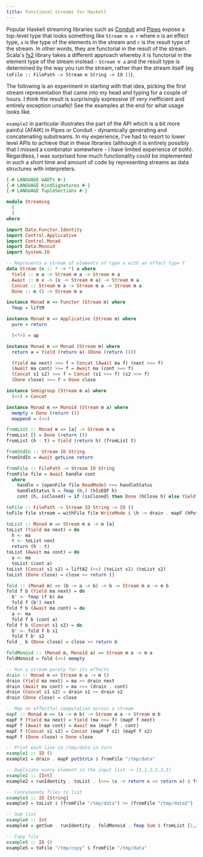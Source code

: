 ```yaml
---
title: Functional streams for Haskell
---
```


Popular Haskell streaming libraries such as [Conduit](https://hackage.haskell.org/package/conduit)
and [Pipes](https://hackage.haskell.org/package/pipes) expose a top-level type that looks something
like `Stream m a r` where `m` is an effect type, `a` is the type of the elements in the stream and
`r` is the result type of the stream. In other words, they are functorial in the result
of the stream. Scala's [fs2](https://fs2.io/) library takes a different approach whereby it is
functorial in the element type of the stream instead - `Stream m a` and the result type is determined
by the way you run the stream, rather than the stream itself
(eg `toFile :: FilePath -> Stream m String -> IO ()`).

The following is an experiment in starting with that idea, picking the first stream representation
that came into my head and typing for a couple of hours. I think the result is surprisingly
expressive (if _very_ inefficient and entirely exception unsafe)! See the examples at the end
for what usage looks like.

`example2` in particular illustrates the part of the API which is a bit more painful (AFAIK) in
Pipes or Conduit - dynamically generating and concatenating substreams. In my experience, I've had
to resort to lower level APIs to achieve that in these libraries (although it is entirely possibly
that I missed a combinator somewhere - I have limited experience of both). Regardless, I was surprised
how much functionality could be implemented in such a short time and amount of code by representing
streams as data structures with interpreters.

```haskell
{-# LANGUAGE GADTs #-}
{-# LANGUAGE KindSignatures #-}
{-# LANGUAGE TupleSections #-}

module Streaming
  (
  )
where

import Data.Functor.Identity
import Control.Applicative
import Control.Monad
import Data.Monoid
import System.IO

-- Represents a stream of elements of type a with an effect type f
data Stream (m :: * -> *) a where
  Yield :: m a -> Stream m a -> Stream m a
  Await :: m x -> (x -> Stream m a) -> Stream m a
  Concat :: Stream m a -> Stream m a -> Stream m a
  Done :: m () -> Stream m a

instance Monad m => Functor (Stream m) where
  fmap = liftM

instance Monad m => Applicative (Stream m) where
  pure = return

  (<*>) = ap

instance Monad m => Monad (Stream m) where
  return a = Yield (return a) (Done (return ()))

  (Yield ma next) >>= f = Concat (Await ma f) (next >>= f)
  (Await ma cont) >>= f = Await ma (cont >=> f)
  (Concat s1 s2) >>= f = Concat (s1 >>= f) (s2 >>= f)
  (Done close) >>= f = Done close

instance Semigroup (Stream m a) where
  (<>) = Concat

instance Monad m => Monoid (Stream m a) where
  mempty = Done (return ())
  mappend = (<>)

fromList :: Monad m => [a] -> Stream m a
fromList [] = Done (return ())
fromList (h : t) = Yield (return h) (fromList t)

fromStdIn :: Stream IO String
fromStdIn = Await getLine return

fromFile :: FilePath -> Stream IO String
fromFile file = Await handle cont
  where
    handle = (openFile file ReadMode) >>= handleStatus
    handleStatus h = fmap (h,) (hIsEOF h)
    cont (h, isClosed) = if (isClosed) then Done (hClose h) else Yield (hGetLine h) (Await (handleStatus h) cont)

toFile :: FilePath -> Stream IO String -> IO ()
toFile file stream = withFile file WriteMode $ \h -> drain . mapF (hPutStrLn h) $ stream

toList :: Monad m => Stream m a -> m [a]
toList (Yield ma next) = do
  h <- ma
  t <- toList next
  return (h : t)
toList (Await ma cont) = do
  a <- ma
  toList (cont a)
toList (Concat s1 s2) = liftA2 (<>) (toList s1) (toList s2)
toList (Done close) = close >> return []

fold :: (Monad m) => (b -> a -> b) -> b -> Stream m a -> m b
fold f b (Yield ma next) = do
  b' <- fmap (f b) ma
  fold f (b') next
fold f b (Await ma cont) = do
  a <- ma
  fold f b (cont a)
fold f b (Concat s1 s2) = do
  b' <- fold f b s1
  fold f b' s2
fold _ b (Done close) = close >> return b

foldMonoid :: (Monad m, Monoid a) => Stream m a -> m a
foldMonoid = fold (<>) mempty

-- Run a stream purely for its effects
drain :: Monad m => Stream m a -> m ()
drain (Yield ma next) = ma >> drain next
drain (Await ma cont) = ma >>= (drain . cont)
drain (Concat s1 s2) = drain s1 >> drain s2
drain (Done close) = close

-- Map an effectful computation across a stream
mapF :: Monad m => (a -> m b) -> Stream m a -> Stream m b
mapF f (Yield ma next) = Yield (ma >>= f) (mapF f next)
mapF f (Await ma cont) = Await ma (mapF f . cont)
mapF f (Concat s1 s2) = Concat (mapF f s1) (mapF f s2)
mapF f (Done close) = Done close

-- Print each line in /tmp/data in turn
example1 :: IO ()
example1 = drain . mapF putStrLn $ fromFile "/tmp/data"

-- Duplicate every element in the input list -> [1,1,2,2,3,3]
example2 :: [Int]
example2 = runIdentity . toList . (>>= \x -> return x <> return x) $ fromList [1,2,3]

-- Concatenate files to list
example3 :: IO [String]
example3 = toList $ (fromFile "/tmp/data") <> (fromFile "/tmp/data2")

-- Sum list
example4 :: Int
example4 = getSum . runIdentity . foldMonoid . fmap Sum $ fromList [1,2,3,4,5]

-- Copy file
example5 :: IO ()
example5 = toFile "/tmp/copy" $ fromFile "/tmp/data"
```
